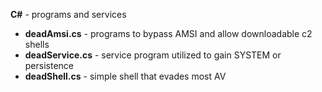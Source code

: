 <b>C#</b> - programs and services
- <B>deadAmsi.cs</B> - programs to bypass AMSI and allow downloadable c2 shells
- <b>deadService.cs</b> - service program utilized to gain SYSTEM or persistence
- <b>deadShell.cs</b> - simple shell that evades most AV
<br>
